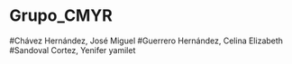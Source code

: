 # Grupo_CMYR
#Chávez Hernández, José Miguel
#Guerrero Hernández, Celina Elizabeth
#Sandoval Cortez, Yenifer yamilet 
